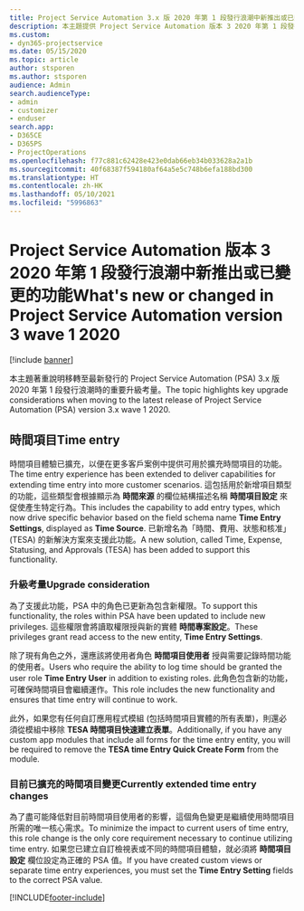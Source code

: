 ```yaml
---
title: Project Service Automation 3.x 版 2020 年第 1 段發行浪潮中新推出或已變更的功能
description: 本主題提供 Project Service Automation 版本 3 2020 年第 1 段發行浪潮中新推出或已變更功能的相關資訊。
ms.custom:
- dyn365-projectservice
ms.date: 05/15/2020
ms.topic: article
author: stsporen
ms.author: stsporen
audience: Admin
search.audienceType:
- admin
- customizer
- enduser
search.app:
- D365CE
- D365PS
- ProjectOperations
ms.openlocfilehash: f77c881c62428e423e0dab66eb34b033628a2a1b
ms.sourcegitcommit: 40f68387f594180af64a5e5c748b6efa188bd300
ms.translationtype: HT
ms.contentlocale: zh-HK
ms.lasthandoff: 05/10/2021
ms.locfileid: "5996863"
---
```

# <a name="whats-new-or-changed-in-project-service-automation-version-3-wave-1-2020"></a><span data-ttu-id="c2fd4-103">Project Service Automation 版本 3 2020 年第 1 段發行浪潮中新推出或已變更的功能</span><span class="sxs-lookup"><span data-stu-id="c2fd4-103">What's new or changed in Project Service Automation version 3 wave 1 2020</span></span>

[!include [banner](../includes/psa-now-project-operations.md)]

<span data-ttu-id="c2fd4-104">本主題著重說明移轉至最新發行的 Project Service Automation (PSA) 3.x 版 2020 年第 1 段發行浪潮時的重要升級考量。</span><span class="sxs-lookup"><span data-stu-id="c2fd4-104">The topic highlights key upgrade considerations when moving to the latest release of Project Service Automation (PSA) version 3.x wave 1 2020.</span></span>

## <a name="time-entry"></a><span data-ttu-id="c2fd4-105">時間項目</span><span class="sxs-lookup"><span data-stu-id="c2fd4-105">Time entry</span></span>
<span data-ttu-id="c2fd4-106">時間項目體驗已擴充，以便在更多客戶案例中提供可用於擴充時間項目的功能。</span><span class="sxs-lookup"><span data-stu-id="c2fd4-106">The time entry experience has been extended to deliver capabilities for extending time entry into more customer scenarios.</span></span> <span data-ttu-id="c2fd4-107">這包括用於新增項目類型的功能，這些類型會根據顯示為 **時間來源** 的欄位結構描述名稱 **時間項目設定** 來促使產生特定行為。</span><span class="sxs-lookup"><span data-stu-id="c2fd4-107">This includes the capability to add entry types, which now drive specific behavior based on the field schema name **Time Entry Settings**, displayed as **Time Source**.</span></span> <span data-ttu-id="c2fd4-108">已新增名為「時間、費用、狀態和核准」(TESA) 的新解決方案來支援此功能。</span><span class="sxs-lookup"><span data-stu-id="c2fd4-108">A new solution, called Time, Expense, Statusing, and Approvals (TESA) has been added to support this functionality.</span></span>

### <a name="upgrade-consideration"></a><span data-ttu-id="c2fd4-109">升級考量</span><span class="sxs-lookup"><span data-stu-id="c2fd4-109">Upgrade consideration</span></span>
<span data-ttu-id="c2fd4-110">為了支援此功能，PSA 中的角色已更新為包含新權限。</span><span class="sxs-lookup"><span data-stu-id="c2fd4-110">To support this functionality, the roles within PSA have been updated to include new privileges.</span></span> <span data-ttu-id="c2fd4-111">這些權限會將讀取權限授與新的實體 **時間專案設定**。</span><span class="sxs-lookup"><span data-stu-id="c2fd4-111">These privileges grant read access to the new entity, **Time Entry Settings**.</span></span>

<span data-ttu-id="c2fd4-112">除了現有角色之外，還應該將使用者角色 **時間項目使用者** 授與需要記錄時間功能的使用者。</span><span class="sxs-lookup"><span data-stu-id="c2fd4-112">Users who require the ability to log time should be granted the user role **Time Entry User** in addition to existing roles.</span></span> <span data-ttu-id="c2fd4-113">此角色包含新的功能，可確保時間項目會繼續運作。</span><span class="sxs-lookup"><span data-stu-id="c2fd4-113">This role includes the new functionality and ensures that time entry will continue to work.</span></span>

<span data-ttu-id="c2fd4-114">此外，如果您有任何自訂應用程式模組 (包括時間項目實體的所有表單)，則還必須從模組中移除 **TESA 時間項目快速建立表單**。</span><span class="sxs-lookup"><span data-stu-id="c2fd4-114">Additionally, if you have any custom app modules that include all forms for the time entry entity, you will be required to remove the **TESA time Entry Quick Create Form** from the module.</span></span>

### <a name="currently-extended-time-entry-changes"></a><span data-ttu-id="c2fd4-115">目前已擴充的時間項目變更</span><span class="sxs-lookup"><span data-stu-id="c2fd4-115">Currently extended time entry changes</span></span>
<span data-ttu-id="c2fd4-116">為了盡可能降低對目前時間項目使用者的影響，這個角色變更是繼續使用時間項目所需的唯一核心需求。</span><span class="sxs-lookup"><span data-stu-id="c2fd4-116">To minimize the impact to current users of time entry, this role change is the only core requirement necessary to continue utilizing time entry.</span></span> <span data-ttu-id="c2fd4-117">如果您已建立自訂檢視表或不同的時間項目體驗，就必須將 **時間項目設定** 欄位設定為正確的 PSA 值。</span><span class="sxs-lookup"><span data-stu-id="c2fd4-117">If you have created custom views or separate time entry experiences, you must set the **Time Entry Setting** fields to the correct PSA value.</span></span>


[!INCLUDE[footer-include](../includes/footer-banner.md)]
